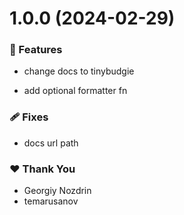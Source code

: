 # 1.0.0 (2024-02-29)


### 🚀 Features

- change docs to tinybudgie

- add optional formatter fn


### 🩹 Fixes

- docs url path


### ❤️  Thank You

- Georgiy Nozdrin
- temarusanov